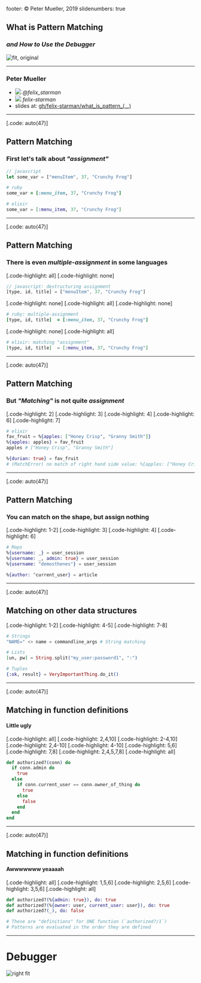 footer: © Peter Mueller, 2019
slidenumbers: true

## What is Pattern Matching
### _**and How to Use the Debugger**_
![fit, original](elixir-logo.png)

---

### Peter Mueller

- ![](Twitter_Logo_WhiteOnImage.png) _@felix\_starman_
- ![](GitHub-Mark-Light-64px.png) _felix-starman_
- slides at: [gh/felix-starman/what\_is\_pattern_(...)](https://github.com/felix-starman/what_is_pattern_matching_and_how_to_use_the_debugger)

---
[.code: auto(47)]
## Pattern Matching
### First let's talk about _"assignment"_

```javascript
// javascript
let some_var = ["menuItem", 37, "Crunchy Frog"]
```
```ruby
# ruby
some_var = [:menu_item, 37, "Crunchy Frog"]
```
```elixir
# elixir
some_var = [:menu_item, 37, "Crunchy Frog"]
```

---
[.code: auto(47)]

## Pattern Matching
### There is even _**multiple-assignment**_ in some languages

[.code-highlight: all]
[.code-highlight: none]
```javascript
// javascript: destructuring assignment
[type, id, title] = ["menuItem", 37, "Crunchy Frog"]
```
[.code-highlight: none]
[.code-highlight: all]
[.code-highlight: none]
```ruby
# ruby: multiple-assignment
[type, id, title]  = [:menu_item, 37, "Crunchy Frog"]
```
[.code-highlight: none]
[.code-highlight: all]
```elixir
# elixir: matching "assignment"
[type, id, title]  = [:menu_item, 37, "Crunchy Frog"]
```

---

[.code: auto(47)]
## Pattern Matching
### But _**"Matching"**_ is not quite _**assignment**_

[.code-highlight: 2]
[.code-highlight: 3]
[.code-highlight: 4]
[.code-highlight: 6]
[.code-highlight: 7]
```elixir
# elixir
fav_fruit = %{apples: ["Honey Crisp", "Granny Smith"]}
%{apples: apples} = fav_fruit
apples # ["Honey Crisp", "Granny Smith"]

%{durian: true} = fav_fruit
# (MatchError) no match of right hand side value: %{apples: ["Honey Crisp", "Granny Smith"]}
```

---

[.code: auto(47)]
## Pattern Matching
### You can match on the shape, but assign **nothing**

[.code-highlight: 1-2]
[.code-highlight: 3]
[.code-highlight: 4]
[.code-highlight: 6]
```elixir
# Maps
%{username: _} = user_session
%{username: _, admin: true} = user_session
%{username: "demosthenes"} = user_session

%{author: ^current_user} = article
```

---

[.code: auto(47)]
## Matching on other data structures
[.code-highlight: 1-2]
[.code-highlight: 4-5]
[.code-highlight: 7-8]
```elixir
# Strings
"NAME=" <> name = commandline_args # String matching

# Lists
[un, pw] = String.split("my_user:password1", ":")

# Tuples
{:ok, result} = VeryImportantThing.do_it()
```

---

[.code: auto(47)]
## Matching in function definitions
#### Little ugly
[.code-highlight: all]
[.code-highlight: 2,4,10]
[.code-highlight: 2-4,10]
[.code-highlight: 2,4-10]
[.code-highlight: 4-10]
[.code-highlight: 5,6]
[.code-highlight: 7,8]
[.code-highlight: 2,4,5,7,8]
[.code-highlight: all]

```elixir
def authorized?(conn) do
  if conn.admin do
    true
  else
    if conn.current_user == conn.owner_of_thing do
      true
    else
      false
    end
  end
end

```

---

[.code: auto(47)]
## Matching in function definitions
#### Awwwwwww yeaaaah

[.code-highlight: all]
[.code-highlight: 1,5,6]
[.code-highlight: 2,5,6]
[.code-highlight: 3,5,6]
[.code-highlight: all]
```elixir
def authorized?(%{admin: true}), do: true
def authorized?(%{owner: user, current_user: user}), do: true
def authorized?(_), do: false

# These are "definitions" for ONE function (`authorized?/1`)
# Patterns are evaluated in the order they are defined
```

---

# Debugger

![right fit](do_it_live.jpg)
